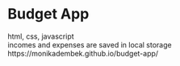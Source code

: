 <h1>Budget App</h1>
html, css, javascript<br>
incomes and expenses are saved in local storage<br>
https://monikadembek.github.io/budget-app/
